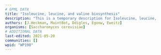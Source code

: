 ```yaml
---
# GPML DATA
title: "Isoleucine, leucine, and valine biosynthesis"
description: "This is a temporary description for Isoleucine, leucine, and valine biosynthesis"
authors: [J.Heckman, MaintBot, Ddigles, Egonw, Eweitz]
organisms: [Saccharomyces cerevisiae]
# ADDITIONAL DATA
last-edited: 2021-05-20
communities: []
wpid: "WP198"
---
```

